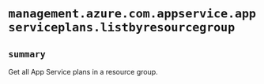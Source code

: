 # `management.azure.com.appservice.appserviceplans.listbyresourcegroup`

## `summary`
Get all App Service plans in a resource group.


